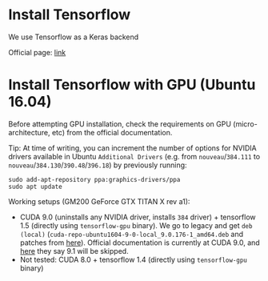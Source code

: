 # Install Tensorflow

We use Tensorflow as a Keras backend

Official page: [link](https://www.tensorflow.org/install/)

# Install Tensorflow with GPU (Ubuntu 16.04)

Before attempting GPU installation, check the requirements on GPU (micro-architecture, etc) from the official documentation.

Tip: At time of writing, you can increment the number of options for NVIDIA drivers available in Ubuntu `Additional Drivers` (e.g. from `nouveau`/`384.111` to `nouveau`/`384.130`/`390.48`/`396.18`) by previously running:
```
sudo add-apt-repository ppa:graphics-drivers/ppa
sudo apt update
```

Working setups (GM200 GeForce GTX TITAN X rev a1):
- CUDA 9.0 (uninstalls any NVIDIA driver, installs `384` driver) + tensorflow 1.5 (directly using `tensorflow-gpu` binary). We go to legacy and get `deb (local)` (`cuda-repo-ubuntu1604-9-0-local_9.0.176-1_amd64.deb` and patches from [here](https://developer.nvidia.com/cuda-90-download-archive?target_os=Linux&target_arch=x86_64&target_distro=Ubuntu&target_version=1604&target_type=deblocal)). Official documentation is currently at CUDA 9.0, and [here](https://github.com/tensorflow/tensorflow/issues/16886#issuecomment-365108781) they say 9.1 will be skipped.
- Not tested: CUDA 8.0 + tensorflow 1.4 (directly using `tensorflow-gpu` binary)
